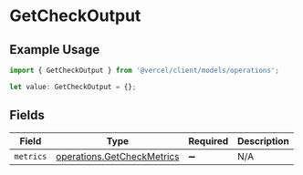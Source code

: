 # GetCheckOutput

## Example Usage

```typescript
import { GetCheckOutput } from '@vercel/client/models/operations';

let value: GetCheckOutput = {};
```

## Fields

| Field     | Type                                                                     | Required           | Description |
| --------- | ------------------------------------------------------------------------ | ------------------ | ----------- |
| `metrics` | [operations.GetCheckMetrics](../../models/operations/getcheckmetrics.md) | :heavy_minus_sign: | N/A         |

